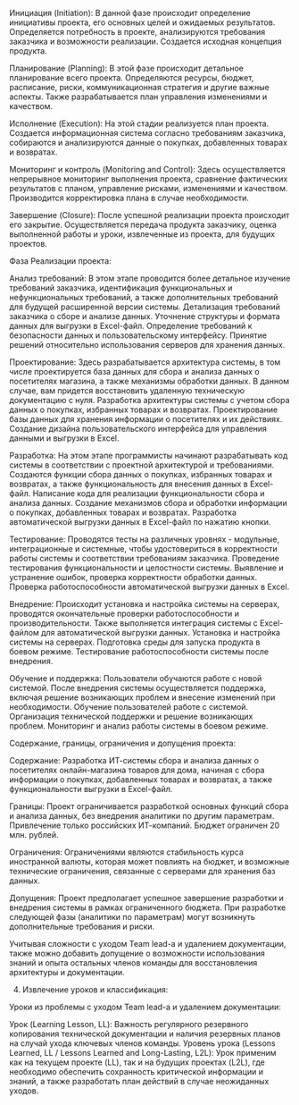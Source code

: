 Инициация (Initiation): В данной фазе происходит определение инициативы проекта, его основных целей и ожидаемых результатов. Определяется потребность в проекте, анализируются требования заказчика и возможности реализации. Создается исходная концепция продукта.

Планирование (Planning): В этой фазе происходит детальное планирование всего проекта. Определяются ресурсы, бюджет, расписание, риски, коммуникационная стратегия и другие важные аспекты. Также разрабатывается план управления изменениями и качеством.

Исполнение (Execution): На этой стадии реализуется план проекта. Создается информационная система согласно требованиям заказчика, собираются и анализируются данные о покупках, добавленных товарах и возвратах.

Мониторинг и контроль (Monitoring and Control): Здесь осуществляется непрерывное мониторинг выполнения проекта, сравнение фактических результатов с планом, управление рисками, изменениями и качеством. Производится корректировка плана в случае необходимости.

Завершение (Closure): После успешной реализации проекта происходит его закрытие. Осуществляется передача продукта заказчику, оценка выполненной работы и уроки, извлеченные из проекта, для будущих проектов.

Фаза Реализации проекта:

Анализ требований: В этом этапе проводится более детальное изучение требований заказчика, идентификация функциональных и нефункциональных требований, а также дополнительных требований для будущей расширенной версии системы.
Детализация требований заказчика о сборе и анализе данных.
Уточнение структуры и формата данных для выгрузки в Excel-файл.
Определение требований к безопасности данных и пользовательскому интерфейсу.
Принятие решений относительно использования серверов для хранения данных.

Проектирование: Здесь разрабатывается архитектура системы, в том числе проектируется база данных для сбора и анализа данных о посетителях магазина, а также механизмы обработки данных. В данном случае, вам придется восстановить
удаленную техническую документацию с нуля.
Разработка архитектуры системы с учетом сбора данных о покупках, избранных товарах и возвратах.
Проектирование базы данных для хранения информации о посетителях и их действиях.
Создание дизайна пользовательского интерфейса для управления данными и выгрузки в Excel.

Разработка: На этом этапе программисты начинают разрабатывать код системы в соответствии с проектной архитектурой и требованиями. Создаются функции сбора данных о покупках, избранных товарах и возвратах, а также функциональность для внесения данных в Excel-файл.
Написание кода для реализации функциональности сбора и анализа данных.
Создание механизмов сбора и обработки информации о покупках, добавленных товарах и возвратах.
Разработка автоматической выгрузки данных в Excel-файл по нажатию кнопки.

Тестирование: Проводятся тесты на различных уровнях - модульные, интеграционные и системные, чтобы удостовериться в корректности работы системы и соответствии требованиям заказчика.
Проведение тестирования функциональности и целостности системы.
Выявление и устранение ошибок, проверка корректности обработки данных.
Проверка работоспособности автоматической выгрузки данных в Excel.

Внедрение: Происходит установка и настройка системы на серверах, проводятся окончательные проверки работоспособности и производительности. Также выполняется интеграция системы с Excel-файлом для автоматической выгрузки данных.
Установка и настройка системы на серверах.
Подготовка среды для запуска продукта в боевом режиме.
Тестирование работоспособности системы после внедрения.

Обучение и поддержка: Пользователи обучаются работе с новой системой. После внедрения системы осуществляется поддержка, включая решение возникающих проблем и внесение изменений при необходимости.
Обучение пользователей работе с системой.
Организация технической поддержки и решение возникающих проблем.
Мониторинг и анализ работы системы в боевом режиме.

Содержание, границы, ограничения и допущения проекта:

Содержание: Разработка ИТ-системы сбора и анализа данных о посетителях онлайн-магазина товаров для дома, начиная с сбора информации о покупках, добавленных товарах и возвратах, а также функциональности выгрузки в Excel-файл.

Границы: Проект ограничивается разработкой основных функций сбора и анализа данных, без внедрения аналитики по другим параметрам. Привлечение только российских ИТ-компаний. Бюджет ограничен 20 млн. рублей.

Ограничения: Ограничениями являются стабильность курса иностранной валюты, которая может повлиять на бюджет, и возможные технические ограничения, связанные с серверами для хранения баз данных.

Допущения: Проект предполагает успешное завершение разработки и внедрения системы в рамках ограниченного бюджета. При разработке следующей фазы (аналитики по параметрам) могут возникнуть дополнительные требования и риски.

Учитывая сложности с уходом Team lead-а и удалением документации, также можно добавить допущение о возможности использования знаний и опыта остальных членов команды для восстановления архитектуры и документации.

4. Извлечение уроков и классификация:

Уроки из проблемы с уходом Team lead-а и удалением документации:

Урок (Learning Lesson, LL): Важность регулярного резервного копирования технической документации и наличия резервных планов на случай ухода ключевых членов команды.
Уровень урока (Lessons Learned, LL / Lessons Learned and Long-Lasting, L2L): Урок применим как на текущем проекте (LL), так и на будущих проектах (L2L), где необходимо обеспечить сохранность критической информации и знаний, а также разработать план действий в случае неожиданных уходов.
